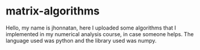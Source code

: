 # matrix-algorithms 
Hello, my name is jhonnatan, here I uploaded some algorithms that I implemented in my numerical analysis course, in case someone helps.
The language used was python and the library used was numpy.
